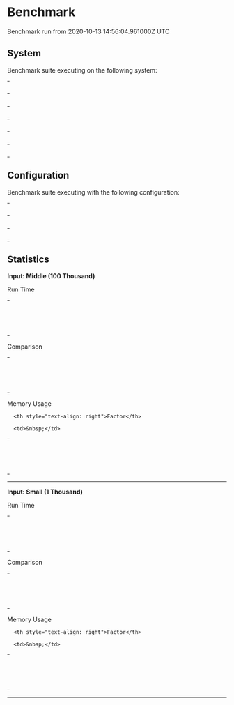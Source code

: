<!--
SPDX-FileCopyrightText: 2021 Rosa Richter

SPDX-License-Identifier: MIT
-->

# Benchmark

Benchmark run from 2020-10-13 14:56:04.961000Z UTC

## System

Benchmark suite executing on the following system:

<table style="width: 1%">
  <tr>
    <th style="width: 1%; white-space: nowrap">Operating System</th>
    <td>Windows</td>
  </tr><tr>
    <th style="white-space: nowrap">CPU Information</th>
    <td style="white-space: nowrap">Intel(R) Core(TM) i7-4770K CPU @ 3.50GHz</td>
  </tr><tr>
    <th style="white-space: nowrap">Number of Available Cores</th>
    <td style="white-space: nowrap">8</td>
  </tr><tr>
    <th style="white-space: nowrap">Available Memory</th>
    <td style="white-space: nowrap">15.94 GB</td>
  </tr><tr>
    <th style="white-space: nowrap">Elixir Version</th>
    <td style="white-space: nowrap">1.11.0</td>
  </tr><tr>
    <th style="white-space: nowrap">Erlang Version</th>
    <td style="white-space: nowrap">21.3</td>
  </tr>
</table>

## Configuration

Benchmark suite executing with the following configuration:

<table style="width: 1%">
  <tr>
    <th style="width: 1%">:time</th>
    <td style="white-space: nowrap">5 s</td>
  </tr><tr>
    <th>:parallel</th>
    <td style="white-space: nowrap">4</td>
  </tr><tr>
    <th>:warmup</th>
    <td style="white-space: nowrap">2 s</td>
  </tr>
</table>

## Statistics




__Input: Middle (100 Thousand)__

Run Time

<table style="width: 1%">
  <tr>
    <th>Name</th>
    <th style="text-align: right">IPS</th>
    <th style="text-align: right">Average</th>
    <th style="text-align: right">Devitation</th>
    <th style="text-align: right">Median</th>
    <th style="text-align: right">99th&nbsp;%</th>
  </tr>

  <tr>
    <td style="white-space: nowrap">IntSet.difference</td>
    <td style="white-space: nowrap; text-align: right">22.42 K</td>
    <td style="white-space: nowrap; text-align: right">0.0446 ms</td>
    <td style="white-space: nowrap; text-align: right">±139.38%</td>
    <td style="white-space: nowrap; text-align: right">0 ms</td>
    <td style="white-space: nowrap; text-align: right">0.160 ms</td>
  </tr>

  <tr>
    <td style="white-space: nowrap">MapSet.difference</td>
    <td style="white-space: nowrap; text-align: right">0.0716 K</td>
    <td style="white-space: nowrap; text-align: right">13.96 ms</td>
    <td style="white-space: nowrap; text-align: right">±53.36%</td>
    <td style="white-space: nowrap; text-align: right">16.00 ms</td>
    <td style="white-space: nowrap; text-align: right">32.00 ms</td>
  </tr>

</table>


Comparison

<table style="width: 1%">
  <tr>
    <th>Name</th>
    <th style="text-align: right">IPS</th>
    <th style="text-align: right">Slower</th>
  <tr>
    <td style="white-space: nowrap">IntSet.difference</td>
    <td style="white-space: nowrap;text-align: right">22.42 K</td>
    <td>&nbsp;</td>
  </tr>

  <tr>
    <td style="white-space: nowrap">MapSet.difference</td>
    <td style="white-space: nowrap; text-align: right">0.0716 K</td>
    <td style="white-space: nowrap; text-align: right">312.94x</td>
  </tr>

</table>



Memory Usage

<table style="width: 1%">
  <tr>
    <th>Name</th>
    <th style="text-align: right">Memory</th>

      <th style="text-align: right">Factor</th>

  </tr>
  <tr>
    <td style="white-space: nowrap">IntSet.difference</td>
    <td style="white-space: nowrap">0.0481 MB</td>

      <td>&nbsp;</td>

  </tr>

  <tr>
    <td style="white-space: nowrap">MapSet.difference</td>
    <td style="white-space: nowrap">3.18 MB</td>
    <td>65.98x</td>
  </tr>

</table>


<hr/>


__Input: Small (1 Thousand)__

Run Time

<table style="width: 1%">
  <tr>
    <th>Name</th>
    <th style="text-align: right">IPS</th>
    <th style="text-align: right">Average</th>
    <th style="text-align: right">Devitation</th>
    <th style="text-align: right">Median</th>
    <th style="text-align: right">99th&nbsp;%</th>
  </tr>

  <tr>
    <td style="white-space: nowrap">IntSet.difference</td>
    <td style="white-space: nowrap; text-align: right">403.98 K</td>
    <td style="white-space: nowrap; text-align: right">2.48 μs</td>
    <td style="white-space: nowrap; text-align: right">±776.98%</td>
    <td style="white-space: nowrap; text-align: right">0 μs</td>
    <td style="white-space: nowrap; text-align: right">149.99 μs</td>
  </tr>

  <tr>
    <td style="white-space: nowrap">MapSet.difference</td>
    <td style="white-space: nowrap; text-align: right">12.47 K</td>
    <td style="white-space: nowrap; text-align: right">80.21 μs</td>
    <td style="white-space: nowrap; text-align: right">±89.60%</td>
    <td style="white-space: nowrap; text-align: right">77.98 μs</td>
    <td style="white-space: nowrap; text-align: right">159.99 μs</td>
  </tr>

</table>


Comparison

<table style="width: 1%">
  <tr>
    <th>Name</th>
    <th style="text-align: right">IPS</th>
    <th style="text-align: right">Slower</th>
  <tr>
    <td style="white-space: nowrap">IntSet.difference</td>
    <td style="white-space: nowrap;text-align: right">403.98 K</td>
    <td>&nbsp;</td>
  </tr>

  <tr>
    <td style="white-space: nowrap">MapSet.difference</td>
    <td style="white-space: nowrap; text-align: right">12.47 K</td>
    <td style="white-space: nowrap; text-align: right">32.41x</td>
  </tr>

</table>



Memory Usage

<table style="width: 1%">
  <tr>
    <th>Name</th>
    <th style="text-align: right">Memory</th>

      <th style="text-align: right">Factor</th>

  </tr>
  <tr>
    <td style="white-space: nowrap">IntSet.difference</td>
    <td style="white-space: nowrap">0.95 KB</td>

      <td>&nbsp;</td>

  </tr>

  <tr>
    <td style="white-space: nowrap">MapSet.difference</td>
    <td style="white-space: nowrap">16.77 KB</td>
    <td>17.6x</td>
  </tr>

</table>


<hr/>

